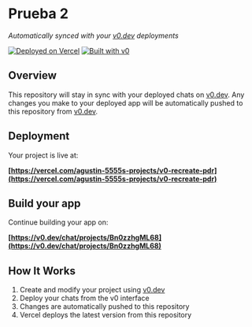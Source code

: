 # Prueba 2 

*Automatically synced with your [v0.dev](https://v0.dev) deployments*

[![Deployed on Vercel](https://img.shields.io/badge/Deployed%20on-Vercel-black?style=for-the-badge&logo=vercel)](https://vercel.com/agustin-5555s-projects/v0-recreate-pdr)
[![Built with v0](https://img.shields.io/badge/Built%20with-v0.dev-black?style=for-the-badge)](https://v0.dev/chat/projects/Bn0zzhgML68)

## Overview

This repository will stay in sync with your deployed chats on [v0.dev](https://v0.dev).
Any changes you make to your deployed app will be automatically pushed to this repository from [v0.dev](https://v0.dev).

## Deployment

Your project is live at:

**[https://vercel.com/agustin-5555s-projects/v0-recreate-pdr](https://vercel.com/agustin-5555s-projects/v0-recreate-pdr)**

## Build your app

Continue building your app on:

**[https://v0.dev/chat/projects/Bn0zzhgML68](https://v0.dev/chat/projects/Bn0zzhgML68)**

## How It Works

1. Create and modify your project using [v0.dev](https://v0.dev)
2. Deploy your chats from the v0 interface
3. Changes are automatically pushed to this repository
4. Vercel deploys the latest version from this repository
